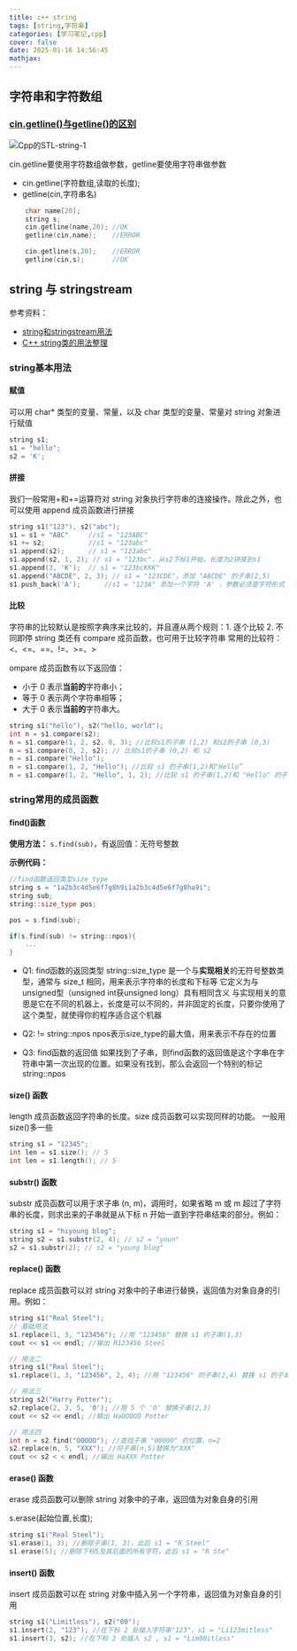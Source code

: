 ```yaml
---
title: c++ string
tags: [string,字符串]
categories: [学习笔记,cpp]
cover: false
date: 2025-01-16 14:56:45
mathjax: 
---
```


## 字符串和字符数组
### [cin.getline()与getline()的区别](https://www.geeksforgeeks.org/getline-string-c/)


![Cpp的STL-string-1](https://cdn.jsdelivr.net/gh/hiyoung3937/img_hiyoung@master/bolg/Cpp的STL-string-1.2hq4mvbfb6q0.webp)

cin.getline要使用字符数组做参数，getline要使用字符串做参数

- cin.getline(字符数组,读取的长度);
- getline(cin,字符串名)


``` cpp
    char name[20];
    string s;
	cin.getline(name,20); //OK 
    getline(cin,name);    //ERROR

    cin.getline(s,20);    //ERROR
    getline(cin,s);       //OK

```

## string 与 stringstream
参考资料：
- [string和stringstream用法](https://www.cnblogs.com/lijingblog/p/11113616.html)
- [C++ string类的用法整理](https://www.cnblogs.com/BobPong/p/15868025.html)
### string基本用法
#### 赋值
可以用 char* 类型的变量、常量，以及 char 类型的变量、常量对 string 对象进行赋值

```cpp
string s1;
s1 = "hello";
s2 = 'K';
```

#### 拼接
我们一般常用+和+=运算符对 string 对象执行字符串的连接操作。除此之外，也可以使用 append 成员函数进行拼接

```cpp
string s1("123"), s2("abc");
s1 = s1 + "ABC"     //s1 = "123ABC"
s1 += s2;           //s1 = "123abc"
s1.append(s2);      // s1 = "123abc"
s1.append(s2, 1, 2); // s1 = "123bc"，从s2下标1开始，长度为2拼接到s1
s1.append(3, 'K');  // s1 = "123bcKKK"
s1.append("ABCDE", 2, 3); // s1 = "123CDE"，添加 "ABCDE" 的子串[2,5)
s1.push_back('A');      //s1 = "123A" 添加一个字符 'A' ，参数必须是字符形式
```

#### 比较
字符串的比较默认是按照字典序来比较的，并且遵从两个规则：1. 逐个比较 2. 不同即停
string 类还有 compare 成员函数，也可用于比较字符串
常用的比较符：<、<=、==、!=、>=、> 

ompare 成员函数有以下返回值：
- 小于 0 表示**当前的**字符串小；
- 等于 0 表示两个字符串相等；
- 大于 0 表示**当前的**字符串大。

```cpp
string s1("hello"), s2("hello, world");
int n = s1.compare(s2);
n = s1.compare(1, 2, s2, 0, 3); //比较s1的子串 (1,2) 和s2的子串 (0,3)
n = s1.compare(0, 2, s2); // 比较s1的子串 (0,2) 和 s2
n = s1.compare("Hello");
n = s1.compare(1, 2, "Hello"); //比较 s1 的子串(1,2)和"Hello”
n = s1.compare(1, 2, "Hello", 1, 2); //比较 s1 的子串(1,2)和 "Hello" 的子串(1,2)
```


### string常用的成员函数

#### find()函数

**使用方法：** ```s.find(sub)```，有返回值：无符号整数

**示例代码：**
``` cpp
//find函数返回类型size_type
string s = "1a2b3c4d5e6f7g8h9i1a2b3c4d5e6f7g8ha9i";
string sub;
string::size_type pos;

pos = s.find(sub);

if(s.find(sub) != string::npos){
    ...
}
```

- Q1: find函数的返回类型
  string::size_type 是一个与**实现相关**的无符号整数类型，通常与 size_t 相同，用来表示字符串的长度和下标等
  它定义为与unsigned型（unsigned int获unsigned long）具有相同含义
  与实现相关的意思是它在不同的机器上，长度是可以不同的，并非固定的长度，只要你使用了这个类型，就使得你的程序适合这个机器

- Q2: != string::npos
  npos表示size_type的最大值，用来表示不存在的位置

- Q3: find函数的返回值
  如果找到了子串，则find函数的返回值是这个字串在字符串中第一次出现的位置。如果没有找到，那么会返回一个特别的标记string::npos

#### size() 函数
length 成员函数返回字符串的长度。size 成员函数可以实现同样的功能。
一般用size()多一些
```cpp
string s1 = "12345";
int len = s1.size(); // 5
int len = s1.length(); // 5
```

#### substr() 函数
substr 成员函数可以用于求子串 (n, m)，调用时，如果省略 m 或 m 超过了字符串的长度，则求出来的子串就是从下标 n 开始一直到字符串结束的部分。例如：

```cpp
string s1 = "hiyoung blog";
string s2 = s1.substr(2, 4); // s2 = "youn"
s2 = s1.substr(2); // s2 = "young blog"
```

#### replace() 函数
replace 成员函数可以对 string 对象中的子串进行替换，返回值为对象自身的引用。例如：

```cpp
string s1("Real Steel");
// 基础用法
s1.replace(1, 3, "123456"); //用 "123456" 替换 s1 的子串(1,3)
cout << s1 << endl; //输出 R123456 Steel

// 用法二
string s1("Real Steel");
s1.replace(1, 3, "123456", 2, 4); //用 "123456" 的子串(2,4) 替换 s1 的子串(1,3)

// 用法三
string s2("Harry Potter");
s2.replace(2, 3, 5, '0'); //用 5 个 '0' 替换子串(2,3)
cout << s2 << endl; //输出 HaOOOOO Potter

// 用法四
int n = s2.find("OOOOO"); //查找子串 "00000" 的位置，n=2
s2.replace(n, 5, "XXX"); //将子串(n,5)替换为"XXX"
cout << s2 < < endl; //输出 HaXXX Potter
```

#### erase() 函数
erase 成员函数可以删除 string 对象中的子串，返回值为对象自身的引用

s.erase(起始位置,长度);
```cpp
string s1("Real Steel");
s1.erase(1, 3); //删除子串(1, 3)，此后 s1 = "R Steel"
s1.erase(5); //删除下标5及其后面的所有字符，此后 s1 = "R Ste"
```

#### insert() 函数
insert 成员函数可以在 string 对象中插入另一个字符串，返回值为对象自身的引用

```cpp
string s1("Limitless"), s2("00");
s1.insert(2, "123"); //在下标 2 处插入字符串"123"，s1 = "Li123mitless"
s1.insert(3, s2); //在下标 2 处插入 s2 , s1 = "Lim00itless"
```